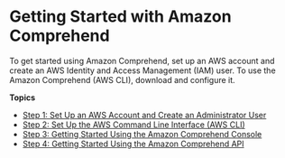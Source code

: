 # Getting Started with Amazon Comprehend<a name="getting-started"></a>

To get started using Amazon Comprehend, set up an AWS account and create an AWS Identity and Access Management \(IAM\) user\. To use the Amazon Comprehend \(AWS CLI\), download and configure it\. 

**Topics**
+ [Step 1: Set Up an AWS Account and Create an Administrator User](setting-up.md)
+ [Step 2: Set Up the AWS Command Line Interface \(AWS CLI\)](setup-awscli.md)
+ [Step 3: Getting Started Using the Amazon Comprehend Console](get-started-console.md)
+ [Step 4: Getting Started Using the Amazon Comprehend API](get-started-api.md)